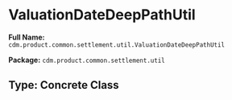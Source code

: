 # ValuationDateDeepPathUtil

**Full Name:** `cdm.product.common.settlement.util.ValuationDateDeepPathUtil`

**Package:** `cdm.product.common.settlement.util`

## Type: Concrete Class

